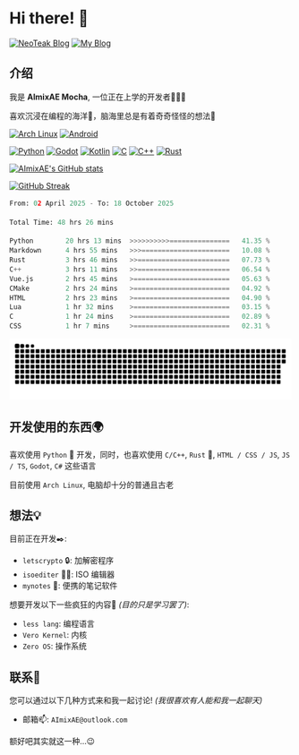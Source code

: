 # Hi there! 👋

[![NeoTeak Blog](https://img.shields.io/badge/NeoTeak_Blog-green?style=for-the-badge)](https://NeoTeak.cn) [![My Blog](https://img.shields.io/badge/My_Blog-orange?style=for-the-badge)](https://AImixAE.github.io)

## 介绍

我是 **AImixAE Mocha**, 一位正在上学的开发者👨🏻‍💻

喜欢沉浸在编程的海洋🌊，脑海里总是有着奇奇怪怪的想法💭

[![Arch Linux](https://img.shields.io/badge/Arch%20Linux-1793D1?logo=arch-linux&logoColor=fff&style=for-the-badge)](https://archlinux.org)
[![Android](https://img.shields.io/badge/Android-3DDC84?style=for-the-badge&logo=android&logoColor=white)](https://developer.android.com)

[![Python](https://img.shields.io/badge/Python-3776AB?style=for-the-badge&logo=python&logoColor=white)](https://www.python.org)
[![Godot](https://img.shields.io/badge/Godot-478CBB?style=for-the-badge&logo=godot-engine&logoColor=white)](https://godotengine.org)
[![Kotlin](https://img.shields.io/badge/Kotlin-0095D5?style=for-the-badge&logo=kotlin&logoColor=white)](https://kotlinlang.org)
[![C](https://img.shields.io/badge/C-00599C?style=for-the-badge&logo=c&logoColor=white)](https://www.cprogramming.com)
[![C++](https://img.shields.io/badge/C%2B%2B-00599C?style=for-the-badge&logo=c%2B%2B&logoColor=white)](https://www.cplusplus.com)
[![Rust](https://img.shields.io/badge/Rust-000000?style=for-the-badge&logo=rust&logoColor=white)](https://www.rust-lang.org)

[![AImixAE's GitHub stats](https://github-readme-stats.vercel.app/api?username=AImixAE&show_icons=true&theme=radical)](https://github.com/AImixAE)

[![GitHub Streak](https://streak-stats.demolab.com/?user=AImixAE&theme=dark)](https://github.com/AImixAE)

<!--START_SECTION:waka-->

```python
From: 02 April 2025 - To: 18 October 2025

Total Time: 48 hrs 26 mins

Python        20 hrs 13 mins  >>>>>>>>>>===============   41.35 %
Markdown      4 hrs 55 mins   >>>======================   10.08 %
Rust          3 hrs 46 mins   >>=======================   07.73 %
C++           3 hrs 11 mins   >>=======================   06.54 %
Vue.js        2 hrs 45 mins   >========================   05.63 %
CMake         2 hrs 24 mins   >========================   04.92 %
HTML          2 hrs 23 mins   >========================   04.90 %
Lua           1 hr 32 mins    >========================   03.15 %
C             1 hr 24 mins    >========================   02.89 %
CSS           1 hr 7 mins     >========================   02.31 %
```

<!--END_SECTION:waka-->

![Snack](/snack.svg)

## 开发使用的东西🌍

喜欢使用 `Python` 🐍 开发，同时，也喜欢使用 `C/C++`, `Rust` 🦀, `HTML / CSS / JS`, `JS / TS`, `Godot`, `C#` 这些语言

<!-- 操作系统使用的是 `Arch Linux`, 电脑是一个再古老不过的笔记本💻罢了 -->
目前使用 `Arch Linux`, 电脑却十分的普通且古老

## 想法💡

目前正在开发✒️:

- `letscrypto` 🔒: 加解密程序
- `isoediter` ✍🏻: ISO 编辑器
- `mynotes` 📝: 便携的笔记软件

想要开发以下一些疯狂的内容🤯 _(目的只是学习罢了)_:

- `less lang`: 编程语言
- `Vero Kernel`: 内核
- `Zero OS`: 操作系统

## 联系💬

您可以通过以下几种方式来和我一起讨论! _(我很喜欢有人能和我一起聊天)_

- 邮箱📫: `AImixAE@outlook.com`

额好吧其实就这一种...😉
